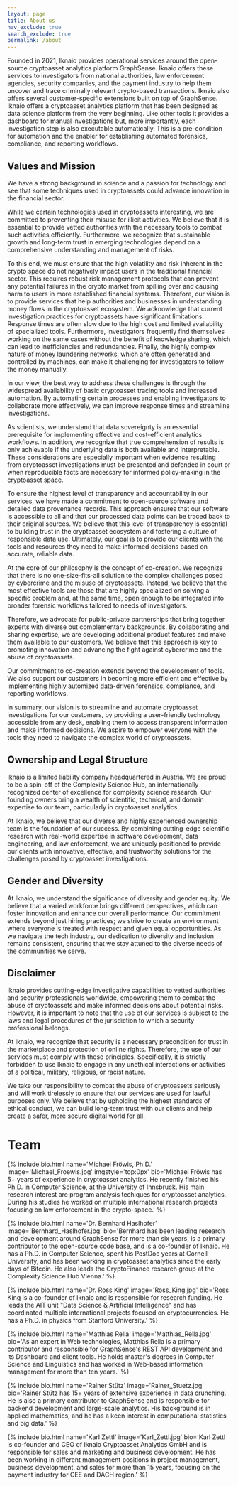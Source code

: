```yaml
---
layout: page
title: About us
nav_exclude: true
search_exclude: true
permalink: /about
---
```


Founded in 2021, Iknaio provides operational services around the open-source cryptoasset analytics platform GraphSense. Iknaio offers these services to investigators from national authorities, law enforcement agencies, security companies, and the payment industry to help them uncover and trace criminally relevant crypto-based transactions. Iknaio also offers several customer-specific extensions built on top of GraphSense. Iknaio offers a cryptoasset analytics platform that has been designed as data science platform from the very beginning. Like other tools it provides a dashboard for manual investigations but, more importantly, each investigation step is also executable automatically. This is a pre-condition for automation and the enabler for establishing automated forensics, compliance, and reporting workflows.

## Values and Mission

We have a strong background in science and a passion for technology and see that some techniques used in cryptoassets could advance innovation in the financial sector.

While we certain technologies used in cryptoassets interesting, we are committed to preventing their misuse for illicit activities. We believe that it is essential to provide vetted authorities with the necessary tools to combat such activities efficiently. Furthermore, we recognize that sustainable growth and long-term trust in emerging technologies depend on a comprehensive understanding and management of risks.

To this end, we must ensure that the high volatility and risk inherent in the crypto space do not negatively impact users in the traditional financial sector. This requires robust risk management protocols that can prevent any potential failures in the crypto market from spilling over and causing harm to users in more established financial systems. Therefore, our vision is to provide services that help authorities and businesses in understanding money flows in the cryptoasset ecosystem.
We acknowledge that current investigation practices for cryptoassets have significant limitations. Response times are often slow due to the high cost and limited availability of specialized tools. Furthermore, investigators frequently find themselves working on the same cases without the benefit of knowledge sharing, which can lead to inefficiencies and redundancies. Finally, the highly complex nature of money laundering networks, which are often generated and controlled by machines, can make it challenging for investigators to follow the money manually.

In our view, the best way to address these challenges is through the widespread availability of basic cryptoasset tracing tools and increased automation. By automating certain processes and enabling investigators to collaborate more effectively, we can improve response times and streamline investigations.

As scientists, we understand that data sovereignty is an essential prerequisite for implementing effective and cost-efficient analytics workflows. In addition, we recognize that true comprehension of results is only achievable if the underlying data is both available and interpretable. These considerations are especially important when evidence resulting from cryptoasset investigations must be presented and defended in court or when reproducible facts are necessary for informed policy-making in the cryptoasset space.

To ensure the highest level of transparency and accountability in our services, we have made a commitment to open-source software and detailed data provenance records. This approach ensures that our software is accessible to all and that our processed data points can be traced back to their original sources. We believe that this level of transparency is essential to building trust in the cryptoasset ecosystem and fostering a culture of responsible data use. Ultimately, our goal is to provide our clients with the tools and resources they need to make informed decisions based on accurate, reliable data.

At the core of our philosophy is the concept of co-creation.
We recognize that there is no one-size-fits-all solution to the complex challenges posed by cybercrime and the misuse of cryptoassets. Instead, we believe that the most effective tools are those that are highly specialized on solving a specific problem and, at the same time, open enough to be integrated into broader forensic workflows tailored to needs of investigators.

Therefore, we advocate for public-private partnerships that bring together experts with diverse but complementary backgrounds. By collaborating and sharing expertise, we are developing additional product features and make them available to our customers. We believe that this approach is key to promoting innovation and advancing the fight against cybercrime and the abuse of cryptoassets.

Our commitment to co-creation extends beyond the development of tools. We also support our customers in becoming more efficient and effective by implementing highly automized data-driven forensics, compliance, and reporting workflows.

In summary, our vision is to streamline and automate cryptoasset investigations for our customers, by providing a user-friendly technology accessible from any desk, enabling them to access transparent information and make informed decisions. We aspire to empower everyone with the tools they need to navigate the complex world of cryptoassets.

## Ownership and Legal Structure

Iknaio is a limited liability company headquartered in Austria. We are proud to be a spin-off of the Complexity Science Hub, an internationally recognized center of excellence for complexity science research. Our founding owners bring a wealth of scientific, technical, and domain expertise to our team, particularly in cryptoasset analytics.

At Iknaio, we believe that our diverse and highly experienced ownership team is the foundation of our success. By combining cutting-edge scientific research with real-world expertise in software development, data engineering, and law enforcement, we are uniquely positioned to provide our clients with innovative, effective, and trustworthy solutions for the challenges posed by cryptoasset investigations.

## Gender and Diversity

At Iknaio, we understand the significance of diversity and gender equity. We believe that a varied workforce brings different perspectives, which can foster innovation and enhance our overall performance. Our commitment extends beyond just hiring practices; we strive to create an environment where everyone is treated with respect and given equal opportunities. As we navigate the tech industry, our dedication to diversity and inclusion remains consistent, ensuring that we stay attuned to the diverse needs of the communities we serve.

## Disclaimer

Iknaio provides cutting-edge investigative capabilities to vetted authorities and security professionals worldwide, empowering them to combat the abuse of cryptoassets and make informed decisions about potential risks. However, it is important to note that the use of our services is subject to the laws and legal procedures of the jurisdiction to which a security professional belongs.

At Iknaio, we recognize that security is a necessary precondition for trust in the marketplace and protection of online rights. Therefore, the use of our services must comply with these principles. Specifically, it is strictly forbidden to use Iknaio to engage in any unethical interactions or activities of a political, military, religious, or racist nature.

We take our responsibility to combat the abuse of cryptoassets seriously and will work tirelessly to ensure that our services are used for lawful purposes only. We believe that by upholding the highest standards of ethical conduct, we can build long-term trust with our clients and help create a safer, more secure digital world for all.

# Team

{% include bio.html name='Michael Fröwis, Ph.D.' image='Michael_Froewis.jpg' imgstyle='top:0px' bio='Michael Fröwis has 5+ years of experience in cryptoasset analytics. He recently finished his Ph.D. in Computer Science, at the University of Innsbruck. His main research interest are program analysis techiques for cryptoasset analytics. During his studies he worked on multiple international research projects focusing on law enforcement in the crypto-space.' %}

{% include bio.html name='Dr. Bernhard Haslhofer' image='Bernhard_Haslhofer.jpg' bio='Bernhard has been leading research and development around GraphSense for more than six years, is a primary contributor to the open-source code base, and is a co-founder of Iknaio. He has a Ph.D. in Computer Science, spent his PostDoc years at Cornell University, and has been working in cryptoasset analytics since the early days of Bitcoin. He also leads the CryptoFinance research group at the Complexity Science Hub Vienna.' %}

{% include bio.html name='Dr. Ross King' image='Ross_King.jpg' bio='Ross King is a co-founder of Iknaio and is responsible for research funding. He leads the AIT unit "Data Science & Artificial Intelligence" and has coordinated multiple international projects focused on cryptocurrencies. He has a Ph.D. in physics from Stanford University.' %}

{% include bio.html name='Matthias Rella' image='Matthias_Rella.jpg' bio='As an expert in Web technologies, Matthias Rella is a primary contributor and responsible for GraphSense\'s REST API development and its Dashboard and client tools. He holds master\'s degrees in Computer Science and Linguistics and has worked in Web-based information management for more than ten years.' %}

{% include bio.html name='Rainer Stütz' image='Rainer_Stuetz.jpg' bio='Rainer Stütz has 15+ years of extensive experience in data crunching. He is also a primary contributor to GraphSense and is responsible for backend development and large-scale analytics. His background is in applied mathematics, and he has a keen interest in computational statistics and big data.' %}

{% include bio.html name='Karl Zettl' image='Karl_Zettl.jpg' bio='Karl Zettl is co-founder and CEO of Iknaio Cryptoasset Analytics GmbH and is responsible for sales and marketing and business development. He has been working in different management positions in project management, business development, and sales for more than 15 years, focusing on the payment industry for CEE and DACH region.' %}
